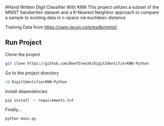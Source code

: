 #Hand Written Digit Classifier With KNN
This project utilizes a subset of the MNIST handwriten dataset and a K-Nearest 
Neighbor approach to compare a sample to existing data in n-space via euclidean distance 

Training Data from https://yann.lecun.com/exdb/mnist/



## Run Project 

Clone the project  

~~~bash  
git clone https://github.com/BeefStew34/DigitIdentifierKNN-Python
~~~

Go to the project directory  

~~~bash  
cd DigitIdentifierKNN-Python
~~~

Install dependencies  
~~~bash  
pip install -r requirements.txt
~~~

Finally...
~~~bash  
python main.py
~~~
